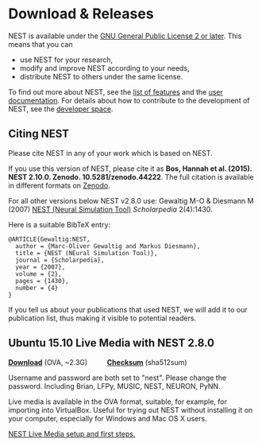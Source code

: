 Download & Releases
===================

NEST is available under the [GNU General Public License 2 or later](license/index.html "License").
This means that you can

-   use NEST for your research,
-   modify and improve NEST according to your needs,
-   distribute NEST to others under the same license.

To find out more about NEST, see the [list of features](features.md "Features")
and the [user documentation](documentation.md "Documentation").
For details about how to contribute to the development of NEST, see the [developer space](http://nest.github.io/nest-simulator "Development").

Citing NEST
-----------

Please cite NEST in any of your work which is based on NEST.

If you use this version of NEST, please cite it as
**Bos, Hannah et al. (2015). NEST 2.10.0. Zenodo. 10.5281/zenodo.44222**.
The full citation is available in different formats on
[Zenodo](http://dx.doi.org/10.5281/zenodo.44222).

For all other versions below NEST v2.8.0 use: Gewaltig M-O & Diesmann M (2007)
[NEST (Neural Simulation Tool)](http://www.scholarpedia.org/article/NEST_(Neural_Simulation_Tool) "")
*Scholarpedia* 2(4):1430.

Here is a suitable BibTeX entry:

    @ARTICLE{Gewaltig:NEST,
      author = {Marc-Oliver Gewaltig and Markus Diesmann},
      title = {NEST (NEural Simulation Tool)},
      journal = {Scholarpedia},
      year = {2007},
      volume = {2},
      pages = {1430},
      number = {4}
    }

If you tell us about your publications that used NEST, we will add it to our
publication list, thus making it visible to potential readers.

Ubuntu 15.10 Live Media with NEST 2.8.0
---------------------------------------

**[Download](http://www.nest-simulator.org/downloads/gplreleases/lubuntu-15.10_nest-2.8.0.ova)** (OVA, ~2.3G)          **[Checksum](http://www.nest-simulator.org/downloads/gplreleases/lubuntu-15.10_nest-2.8.0.ova.sha512sum)** (sha512sum)

Username and password are both set to "nest". Please change the password.
 Including Brian, LFPy, MUSIC, NEST, NEURON, PyNN.

Live media is available in the OVA format, suitable, for example, for importing
into VirtualBox. Useful for trying out NEST without installing it on your
computer, especially for Windows and Mac OS X users.

[NEST Live Media setup and first steps.](http://www.nest-simulator.org/wp-content/uploads/2015/10/nest_setup.pdf)
